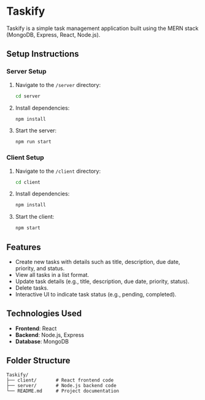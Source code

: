 # Taskify

Taskify is a simple task management application built using the MERN stack (MongoDB, Express, React, Node.js).

## Setup Instructions

### Server Setup
1. Navigate to the `/server` directory:
   ```bash
   cd server
   ```
2. Install dependencies:
   ```bash
   npm install
   ```
3. Start the server:
   ```bash
   npm run start
   ```

### Client Setup
1. Navigate to the `/client` directory:
   ```bash
   cd client
   ```
2. Install dependencies:
   ```bash
   npm install
   ```
3. Start the client:
   ```bash
   npm start
   ```

## Features
- Create new tasks with details such as title, description, due date, priority, and status.
- View all tasks in a list format.
- Update task details (e.g., title, description, due date, priority, status).
- Delete tasks.
- Interactive UI to indicate task status (e.g., pending, completed).

## Technologies Used
- **Frontend**: React
- **Backend**: Node.js, Express
- **Database**: MongoDB

## Folder Structure
```
Taskify/
├── client/       # React frontend code
├── server/       # Node.js backend code
└── README.md     # Project documentation
